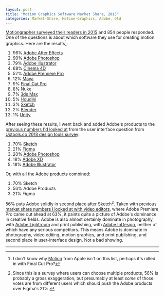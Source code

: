 ```yaml
---
layout: post
title: "Motion Graphics Software Market Share, 2015"
categories: Market-Share, Motion-Graphics, Adobe, Old
---
```


[Motiongrapher surveyed their readers in 2015](http://motionographer.com/2016/01/25/2015-hardware-survey-results/) and 854 people responded. One of the questions is about which software they use for creating motion graphics. Here are the results[^missingapplemotion]:

1. 96% [Adobe After Effects](https://www.adobe.com/products/aftereffects.html)
2. 90% [Adobe Photoshop](https://www.adobe.com/products/photoshop.html)
3. 79% [Adobe Illustrator](https://www.adobe.com/products/illustrator.html)
4. 68% [Cinema 4D](https://www.maxon.net/en-us/)
5. 52% [Adobe Premiere Pro](https://www.adobe.com/products/premiere.html)
6. 12% [Maya](https://www.autodesk.com/products/maya/overview)
7. 9% [Final Cut Pro](https://www.apple.com/final-cut-pro/)
8. 8% [Nuke](https://www.foundry.com/products/nuke)
9. 7% [3ds Max](https://www.autodesk.com/products/3ds-max/overview)
10. 5% [Houdini](https://www.sidefx.com/)
11. 3% [Sketch](https://www.sketch.com/)
12. 2% [Blender](https://www.blender.org/)
13. 1% [Unity](https://unity.com/)

After seeing these results, I went back and added Adobe's products to the [previous numbers I'd looked at](/2019/04/02/sketch-figmas-market-share/) from the user interface question from [Uxtools.co 2018 design tools survey](https://uxtools.co/survey-2018):

1. 70% [Sketch](https://www.sketch.com/)
2. 21% [Figma](https://www.figma.com/)
3. 20% [Adobe Photoshop](https://www.adobe.com/products/photoshop.html)
4. 18% [Adobe XD](https://www.adobe.com/products/xd.html)
5. 18% [Adobe Illustrator](https://www.adobe.com/products/illustrator.html)

Or, with all the Adobe products combined:

1. 70% Sketch
2. 56% Adobe Products
3. 21% Figma

56% puts Adobe solidly in second place after Sketch[^adobeproductscombined]. Taken with [previous market share numbers I looked at with video editors](/2019/04/05/video-editor-market-share-numbers-from-2014/), where Adobe Premiere Pro came out ahead at 63%, it paints quite a picture of Adobe's dominance in creative fields. Adobe is also almost certainly dominate in photography, with [Adobe Lightroom](https://www.adobe.com/products/photoshop-lightroom.html) and print publishing, with [Adobe InDesign](https://en.wikipedia.org/wiki/Adobe_InDesign), neither of which have any serious competitors. This means Adobe is dominate in photography, video editing, motion graphics, and print publishing, and second place in user-interface design. Not a bad showing.

* * *

[^missingapplemotion]: I don't know why [Motion](https://en.wikipedia.org/wiki/Motion_(software)) from Apple isn't on this list, perhaps it's rolled in with Final Cut Pro?

[^adobeproductscombined]: Since this is a survey where users can choose multiple products, 56% is probably a gross exaggeration, but presumably at least *some* of those votes are from different users which should push the Adobe products over Figma's 21%.
